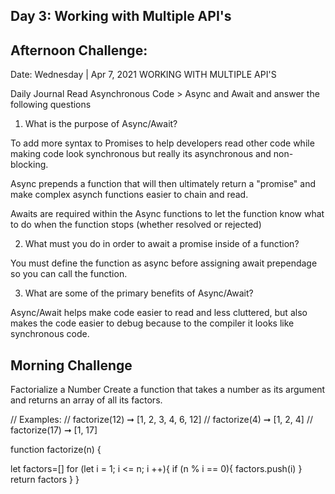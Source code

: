 ## Day 3: Working with Multiple API's

## Afternoon Challenge:

Date: Wednesday | Apr 7, 2021
WORKING WITH MULTIPLE API'S


Daily Journal
Read Asynchronous Code > Async and Await and answer the following questions

1. What is the purpose of Async/Await?

To add more syntax to Promises to help developers read other code while making code look synchronous but really its asynchronous and non-blocking.

Async prepends a function that will then ultimately return a "promise" and make complex asynch functions easier to chain and read. 

Awaits are required within the Async functions to let the function know what to do when the function stops (whether resolved or rejected)

2. What must you do in order to await a promise inside of a function?

You must define the function as async before assigning await prependage so you can call the function.

3. What are some of the primary benefits of Async/Await?

Async/Await helps make code easier to read and less cluttered, but also makes the code easier to debug because to the compiler it looks like synchronous code.




## Morning Challenge
Factorialize a Number
Create a function that takes a number as its argument and returns an array of all its factors.

// Examples:
// factorize(12) ➞ [1, 2, 3, 4, 6, 12]
// factorize(4) ➞ [1, 2, 4]
// factorize(17) ➞ [1, 17]

function factorize(n) {
<!--:check every number starting at 1
-if the number is a multiple:perfectly divisible (no remainder)
-add to array-->

let factors=[]
    for (let i = 1; i <= n; i ++){
    if (n % i == 0){
        factors.push(i)
    }
return factors
    }
}

<!-- My attempt

for (let i = 1; i <= n; i++){
    if (n % i==0 ){
        map?
    }
}
}-->
